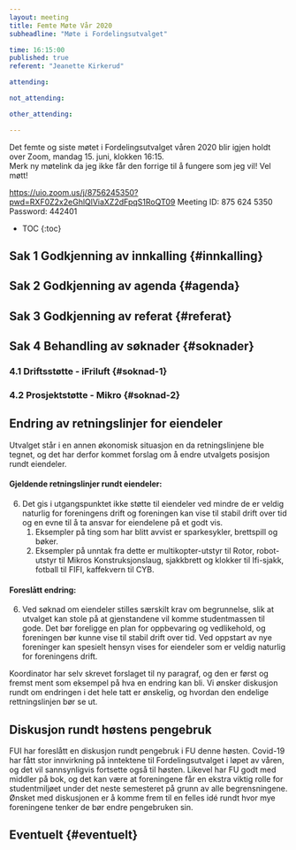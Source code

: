 ```yaml
---
layout: meeting
title: Femte Møte Vår 2020
subheadline: "Møte i Fordelingsutvalget"

time: 16:15:00
published: true
referent: "Jeanette Kirkerud"

attending:

not_attending:

other_attending:

---
```

Det femte og siste møtet i Fordelingsutvalget våren 2020 blir igjen holdt over Zoom,
mandag 15. juni, klokken 16:15.   
Merk ny møtelink da jeg ikke får den forrige til å fungere som jeg vil!
Vel møtt!

https://uio.zoom.us/j/8756245350?pwd=RXF0Z2x2eGhlQlViaXZ2dFpqS1RoQT09
Meeting ID: 875 624 5350
Password: 442401

* TOC
{:toc}

## Sak 1 Godkjenning av innkalling {#innkalling}
## Sak 2 Godkjenning av agenda {#agenda}
## Sak 3 Godkjenning av referat {#referat}
## Sak 4 Behandling av søknader {#soknader}

### 4.1 Driftsstøtte - iFriluft {#soknad-1}

### 4.2 Prosjektstøtte - Mikro {#soknad-2}

## Endring av retningslinjer for eiendeler
Utvalget står i en annen økonomisk situasjon en da retningslinjene ble tegnet, 
og det har derfor kommet forslag om å endre utvalgets posisjon rundt eiendeler. 

#### Gjeldende retningslinjer rundt eiendeler:

6. Det gis i utgangspunktet ikke støtte til eiendeler ved mindre de er veldig naturlig for foreningens drift og foreningen kan vise til stabil drift over tid og en evne til å ta ansvar for eiendelene på et godt vis.
    1. Eksempler på ting som har blitt avvist er sparkesykler, brettspill og bøker.
    2. Eksempler på unntak fra dette er multikopter-utstyr til Rotor, robot-utstyr til Mikros Konstruksjonslaug, sjakkbrett og klokker til Ifi-sjakk, fotball til FIFI, kaffekvern til CYB.


#### Foreslått endring:

6. Ved søknad om eiendeler stilles særskilt krav om begrunnelse, slik at utvalget kan stole på at gjenstandene vil komme studentmassen til gode. Det bør foreligge en plan for oppbevaring og vedlikehold, og foreningen bør kunne vise til stabil drift over tid. Ved oppstart av nye foreninger kan spesielt hensyn vises for eiendeler som er veldig naturlig for foreningens drift. 

Koordinator har selv skrevet forslaget til ny paragraf,
og den er først og fremst ment som eksempel på hva en endring kan bli.
Vi ønsker diskusjon rundt om endringen i det hele tatt er ønskelig,
og hvordan den endelige rettningslinjen bør se ut.

## Diskusjon rundt høstens pengebruk
FUI har foreslått en diskusjon rundt pengebruk i FU denne høsten. Covid-19 har fått stor innvirkning på inntektene til Fordelingsutvalget i løpet av våren, og det vil sannsynligvis fortsette også til høsten. Likevel har FU godt med middler på bok, og det kan være at foreningene får en ekstra viktig rolle for studentmiljøet under det neste semesteret på grunn av alle begrensningene. Ønsket med diskusjonen er å komme frem til en felles idé rundt hvor mye foreningene tenker de bør endre pengebruken sin.  

## Eventuelt {#eventuelt}

